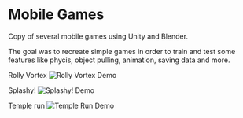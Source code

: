 # Mobile Games

Copy of several mobile games using Unity and Blender.

The goal was to recreate simple games in order to train and test some features like phycis, object pulling, animation, saving data and more.

Rolly Vortex
![Rolly Vortex Demo](sources/rolly-vortex.gif)

Splashy!
![Splashy! Demo](sources/splashy.gif)

Temple run
![Temple Run Demo](sources/temple-run.gif)


